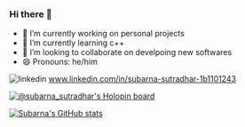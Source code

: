 ### Hi there 👋
- 🔭 I’m currently working on personal projects
- 🌱 I’m currently learning c++ 
- 👯 I’m looking to collaborate on develpoing new softwares
- 😄 Pronouns: he/him



![linkedin](https://img.shields.io/badge/LinkedIn-0077B5?style=for-the-badge&logo=linkedin&logoColor=white)
www.linkedin.com/in/subarna-sutradhar-1b1101243



[![@subarna_sutradhar's Holopin board](https://holopin.me/subarna_sutradhar)](https://holopin.io/@subarna_sutradhar)

[![Subarna's GitHub stats](https://github-readme-stats.vercel.app/api?username=subarna-sutradhar&show_icons=true&theme=dark&title_color=eea990)](https://github.com/subarna-sutradhar/github-readme-stats)



<!--
**subarna-sutradhar/subarna-sutradhar** is a ✨ _special_ ✨ repository because its `README.md` (this file) appears on your GitHub profile.

Here are some ideas to get you started:

- 🔭 I’m currently working on personal projects
- 🌱 I’m currently learning c++ 
- 👯 I’m looking to collaborate on develpoing new softwares
- 😄 Pronouns: he/him
-->
